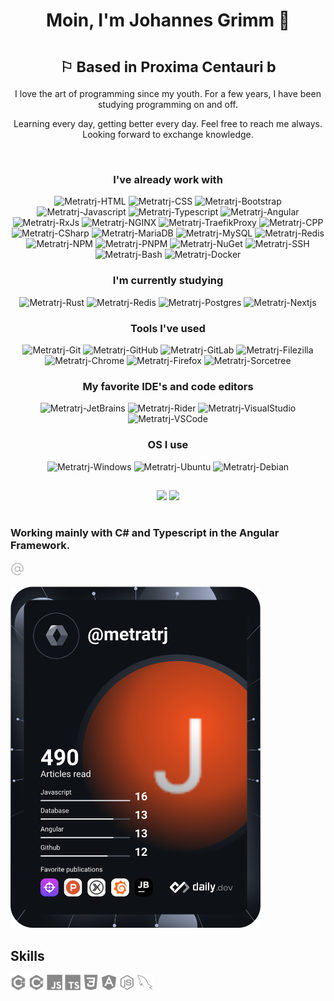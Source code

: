 <h1 align="center">Moin, I'm Johannes Grimm 👋</h1>
<h1 align="center"><small> ⚐ Based in Proxima Centauri b </small></h1>

<p align="center">I love the art of programming since my youth. For a few years, I have been studying programming on and off.</p>

<p align="center">Learning every day, getting better every day. Feel free to reach me always. Looking forward to exchange knowledge.</p>

<div align="center">
  <div style="display: inline_block"><br>
  <h3>I've already work with</h3>
    <img alt="Metratrj-HTML" height="30" width="40" src="https://cdn.jsdelivr.net/gh/devicons/devicon@latest/icons/html5/html5-original.svg" />
    <img alt="Metratrj-CSS" height="30" width="40" src="https://cdn.jsdelivr.net/gh/devicons/devicon@latest/icons/css3/css3-original.svg" />
    <img alt="Metratrj-Bootstrap" height="30" width="40" src="https://cdn.jsdelivr.net/gh/devicons/devicon@latest/icons/bootstrap/bootstrap-original.svg" />
    <img alt="Metratrj-Javascript" height="30" width="40" src="https://cdn.jsdelivr.net/gh/devicons/devicon@latest/icons/javascript/javascript-original.svg" />
    <img alt="Metratrj-Typescript" height="30" width="40" src="https://cdn.jsdelivr.net/gh/devicons/devicon@latest/icons/typescript/typescript-original.svg" />
    <img alt="Metratrj-Angular" height="30" width="40" src="https://cdn.jsdelivr.net/gh/devicons/devicon@latest/icons/angular/angular-original.svg" />
    <img alt="Metratrj-RxJs" height="30" width="40" src="https://cdn.jsdelivr.net/gh/devicons/devicon@latest/icons/rxjs/rxjs-original.svg" />
    <img alt="Metratrj-NGINX" height="30" width="40" src="https://cdn.jsdelivr.net/gh/devicons/devicon@latest/icons/nginx/nginx-original.svg" />
    <img alt="Metratrj-TraefikProxy" height="30" width="40" src="https://cdn.jsdelivr.net/gh/devicons/devicon@latest/icons/traefikproxy/traefikproxy-original.svg" />
    <img alt="Metratrj-CPP" height="30" width="40" src="https://cdn.jsdelivr.net/gh/devicons/devicon@latest/icons/cplusplus/cplusplus-original.svg" />
    <img alt="Metratrj-CSharp" height="30" width="40" src="https://cdn.jsdelivr.net/gh/devicons/devicon@latest/icons/csharp/csharp-original.svg" />
    <img alt="Metratrj-MariaDB" height="30" width="40" src="https://cdn.jsdelivr.net/gh/devicons/devicon@latest/icons/mariadb/mariadb-original.svg" />
    <img alt="Metratrj-MySQL" height="30" width="40" src="https://cdn.jsdelivr.net/gh/devicons/devicon@latest/icons/mysql/mysql-original.svg" />
    <img alt="Metratrj-Redis" height="30" width="40" src="https://cdn.jsdelivr.net/gh/devicons/devicon@latest/icons/redis/redis-original.svg" />
    <img alt="Metratrj-NPM" height="30" width="40" src="https://cdn.jsdelivr.net/gh/devicons/devicon@latest/icons/npm/npm-original.svg" />
    <img alt="Metratrj-PNPM" height="30" width="40" src="https://cdn.jsdelivr.net/gh/devicons/devicon@latest/icons/pnpm/pnpm-original.svg" />
    <img alt="Metratrj-NuGet" height="30" width="40" src="https://cdn.jsdelivr.net/gh/devicons/devicon@latest/icons/nuget/nuget-original.svg" />    
    <img alt="Metratrj-SSH" height="30" width="40" src="https://cdn.jsdelivr.net/gh/devicons/devicon@latest/icons/ssh/ssh-original.svg" />
    <img alt="Metratrj-Bash" height="30" width="40" src="https://cdn.jsdelivr.net/gh/devicons/devicon@latest/icons/bash/bash-original.svg" />
    <img alt="Metratrj-Docker" height="30" width="40" src="https://cdn.jsdelivr.net/gh/devicons/devicon@latest/icons/docker/docker-original.svg" />
  </div>

  <h3>I'm currently studying</h3>  
    <img alt="Metratrj-Rust" height="30" width="40" src="https://cdn.jsdelivr.net/gh/devicons/devicon/icons/rust/rust-original.svg" />
    <img alt="Metratrj-Redis" height="30" width="40" src="https://cdn.jsdelivr.net/gh/devicons/devicon@latest/icons/redis/redis-original.svg" />  
    <img alt="Metratrj-Postgres" height="30" width="40" src="https://cdn.jsdelivr.net/gh/devicons/devicon/icons/postgres/postgres-original.svg" />
    <img alt="Metratrj-Nextjs" height="30" width="40" src="https://cdn.jsdelivr.net/gh/devicons/devicon/icons/nextjs/nextjs-original.svg" />

  <h3>Tools I've used</h3>
    <img alt="Metratrj-Git" height="30" width="40" src="https://cdn.jsdelivr.net/gh/devicons/devicon/icons/git/git-original.svg" />
    <img alt="Metratrj-GitHub" height="30" width="40" src="https://cdn.jsdelivr.net/gh/devicons/devicon/icons/github/github-original.svg" />
    <img alt="Metratrj-GitLab" height="30" width="40" src="https://cdn.jsdelivr.net/gh/devicons/devicon/icons/gitlab/gitlab-original.svg" />
    <img alt="Metratrj-Filezilla" height="30" width="40" src="https://cdn.jsdelivr.net/gh/devicons/devicon@latest/icons/filezilla/filezilla-original.svg" />
    <img alt="Metratrj-Chrome" height="30" width="40" src="https://cdn.jsdelivr.net/gh/devicons/devicon@latest/icons/chrome/chrome-original.svg" />
    <img alt="Metratrj-Firefox" height="30" width="40" src="https://cdn.jsdelivr.net/gh/devicons/devicon@latest/icons/firefox/firefox-original.svg" />
    <img alt="Metratrj-Sorcetree" height="30" width="40" src="https://cdn.jsdelivr.net/gh/devicons/devicon@latest/icons/sourcetree/sourcetree-original.svg" />
    
  <h3>My favorite IDE's and code editors</h3>
    <img alt="Metratrj-JetBrains" height="30" width="40" src="https://cdn.jsdelivr.net/gh/devicons/devicon@latest/icons/jetbrains/jetbrains-original.svg" />
    <img alt="Metratrj-Rider" height="30" width="40" src="https://cdn.jsdelivr.net/gh/devicons/devicon@latest/icons/rider/rider-original.svg" />
    <img alt="Metratrj-VisualStudio" height="30" width="40" src="https://cdn.jsdelivr.net/gh/devicons/devicon@latest/icons/visualstudio/visualstudio-original.svg" />
    <img alt="Metratrj-VSCode" height="30" width="40" src="https://cdn.jsdelivr.net/gh/devicons/devicon@latest/icons/vscode/vscode-original.svg" />
    

  <h3>OS I use</h3>
    <img alt="Metratrj-Windows" height="30" width="40" src="https://cdn.jsdelivr.net/gh/devicons/devicon@latest/icons/windows11/windows11-original.svg" />
    <img alt="Metratrj-Ubuntu" height="30" width="40" src="https://cdn.jsdelivr.net/gh/devicons/devicon@latest/icons/ubuntu/ubuntu-original.svg" />
    <img alt="Metratrj-Debian" height="30" width="40" src="https://cdn.jsdelivr.net/gh/devicons/devicon@latest/icons/debian/debian-original.svg" />
    
</div>
 
##
<div align="center" style="display: inline_block">
  <img height="200em" src="https://github-readme-stats.vercel.app/api?username=Metratrj&show_icons=true&theme=radical">
  <img height="200em" src="https://github-readme-stats.vercel.app/api/top-langs/?username=Metratrj&layout=donut&theme=radical">
</div>







# 
### Working mainly with C# and Typescript in the Angular Framework.



 <a aligh="left" href="mailto:grimmjohannes1998@gmail.com" target="_blank" rel="noreferrer noopener"><img src="https://raw.githubusercontent.com/0xShapeShifter/dev-story/master/public/images/socials/at.svg" alt="Email" width="22" height="22" /></a>  



<a href="https://app.daily.dev/Metratrj"><img src="https://github.com/Metratrj/Metratrj/raw/main/devcard.svg" width="400" alt="Johannes Grimm's Dev Card"/></a>

 ## Skills
   <a href="https://cplusplus.com" target="_blank" rel="noreferrer noopener"><img src="https://raw.githubusercontent.com/0xShapeShifter/dev-story/master/public/images/skills/core/cplus.svg" alt="C++" width="25" height="25" /></a> <a href="https://learn.microsoft.com/en-us/dotnet/csharp/" target="_blank" rel="noreferrer noopener"><img src="https://raw.githubusercontent.com/0xShapeShifter/dev-story/master/public/images/skills/core/csharp.svg" alt="C#" width="25" height="25" /></a> <a href="https://www.javascript.com" target="_blank" rel="noreferrer noopener"><img src="https://raw.githubusercontent.com/0xShapeShifter/dev-story/master/public/images/skills/core/javascript.svg" alt="JavaScript" width="25" height="25" /></a> <a href="https://www.typescriptlang.org" target="_blank" rel="noreferrer noopener"><img src="https://raw.githubusercontent.com/0xShapeShifter/dev-story/master/public/images/skills/core/typescript.svg" alt="Typescript" width="25" height="25" /></a>  <a href="https://css3.com" target="_blank" rel="noreferrer noopener"><img src="https://raw.githubusercontent.com/0xShapeShifter/dev-story/master/public/images/skills/frontend/css3.svg" alt="CSS3" width="25" height="25" /></a> <a href="https://angularjs.org" target="_blank" rel="noreferrer noopener"><img src="https://raw.githubusercontent.com/0xShapeShifter/dev-story/master/public/images/skills/frontend/angular.svg" alt="Angular" width="25" height="25" /></a>  <a href="https://nodejs.org" target="_blank" rel="noreferrer noopener"><img src="https://raw.githubusercontent.com/0xShapeShifter/dev-story/master/public/images/skills/backend/nodejs.svg" alt="NodeJS" width="25" height="25" /></a> <a href="https://www.mysql.com" target="_blank" rel="noreferrer noopener"><img src="https://raw.githubusercontent.com/0xShapeShifter/dev-story/master/public/images/skills/backend/mysql.svg" alt="MySQL" width="25" height="25" /></a> 

